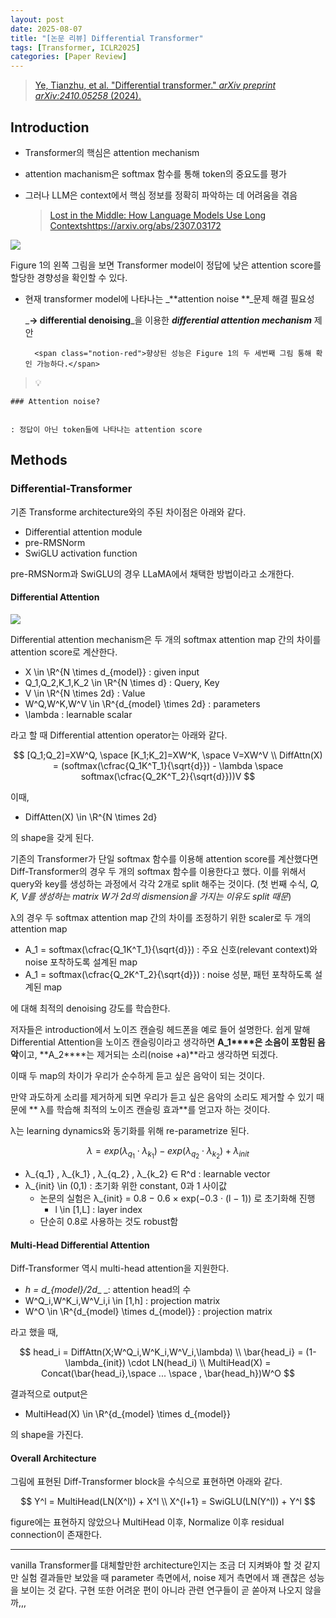 ```yaml
---
layout: post
date: 2025-08-07
title: "[논문 리뷰] Differential Transformer"
tags: [Transformer, ICLR2025]
categories: [Paper Review]
---
```


> [Ye, Tianzhu, et al. "Differential transformer." ](https://arxiv.org/abs/2410.05258)[_arXiv preprint arXiv:2410.05258_](https://arxiv.org/abs/2410.05258)[ (2024).](https://arxiv.org/abs/2410.05258)



## Introduction

- Transformer의 핵심은 attention mechanism
- attention machanism은 softmax 함수를 통해 token의 중요도를 평가
- 그러나 LLM은 context에서 핵심 정보를 정확히 파악하는 데 어려움을 겪음

	> [Lost in the Middle: How Language Models Use Long Contextshttps://arxiv.org/abs/2307.03172](https://arxiv.org/abs/2307.03172)


![](https://prod-files-secure.s3.us-west-2.amazonaws.com/542b861c-36a8-4051-84e5-8804b6728dba/9083ea56-691a-4752-ae26-47f403431ac8/image.png?X-Amz-Algorithm=AWS4-HMAC-SHA256&X-Amz-Content-Sha256=UNSIGNED-PAYLOAD&X-Amz-Credential=ASIAZI2LB4667ESJ6Z4M%2F20251004%2Fus-west-2%2Fs3%2Faws4_request&X-Amz-Date=20251004T140107Z&X-Amz-Expires=3600&X-Amz-Security-Token=IQoJb3JpZ2luX2VjEML%2F%2F%2F%2F%2F%2F%2F%2F%2F%2FwEaCXVzLXdlc3QtMiJIMEYCIQDFNExFXVnNNmpunVZDKpZf%2BpZEAfqtT%2B6sc4TG1XduPgIhAOHfZNZjSppn7ODDPKyqVWiBnwiFDTfNLCzwQFYTLb8XKv8DCFsQABoMNjM3NDIzMTgzODA1Igyh1TIG7X%2BnfU7nJqsq3ANlf%2BzC%2FNOzinL28XHlfSBNs3DO6qZ2597aGBf59JGBVwUh2v%2FHtOdboYVvKnYrTyYujeW848z%2Bxi7iMiHZCQ8egdo1NYJrkBoipwuZB8yAsQZ%2FrJuZNdEbMZ5%2FeIKTQdhGXcDul%2F%2BwKDcmax1MoIOun5gHCEg56nkjFdlV1RfLHMivVlxEj9THGIxTHPHaUg5Q1fG3Mi1Cz6u4rYkOxbaVLCQfClSS7dCdzWzEVITuNSaUOw30CK5FOAAjMim2k%2BV3dKFPeOzv9cq1VL2ERTJVqI%2Ft%2FU4hJNPjKvq38V1yPJxqpzWhJnEzUm9PlPUx6NbLdr%2FNSfPynuwRl3EUwMz8UOmR%2FXNZIBn%2BTwCnwz55PqfNmnItmSgkKv8zyB8zuHu6QaZ29iwpnGfH02DCrqRcuBd%2BQfuLfmK%2BfUnWzqoO1mJEGkKg1Ovsps7wUy4EbdBUXaJqJto3uSyp8YKU26AzWG3C6hcA879JX0IP%2Bosz3z4cho7WhpbLsfIznIwwjQHvUVq1o%2BkuYykt93V5dpWNHrlfTBjyHohRYxDTAshcrTZDV%2FmPks0hy0JYK3hLwcoWD3%2Fb8XISoWBaXvTCe%2F2GNnKSmPny34lyxSRqjP5uzyYfkbtX1ffaAKoyyDCt4IPHBjqkAUxZpBHnlAg7SguJovfbwyMCfPXbP%2FotBEBPrHB9KjvaPZ1rSVycQAnsMV0kRJzSZUiElmENvOS%2BY5WjIHEpCc4eY19fE7NbYMxRKkj%2B%2BkQz%2B108A%2FWq%2FAyg5yp%2BANebGW4BjchaNoQR1BCiklRoDS11OLSCgKLwYbdKQupHX9kShjJE4reWlyYqgq1EZqYHy8XMeOml5bY89oKf17oevhhlNB9I&X-Amz-Signature=002a73522d3d4f1bcf785fbd6ef8318846af915e82d9285fe78a85e755f3cdfe&X-Amz-SignedHeaders=host&x-amz-checksum-mode=ENABLED&x-id=GetObject)


Figure 1의 왼쪽 그림을 보면 Transformer model이 정답에 낮은 attention score를 할당한 경향성을 확인할 수 있다.

- 현재 transformer model에 나타나는 _**attention noise **_문제 해결 필요성

	_**→ differential denoising**_을 이용한 _**differential attention mechanism**_ 제안


		<span class="notion-red">향상된 성능은 Figure 1의 두 세번째 그림 통해 확인 가능하다.</span>


> 💡 


	### Attention noise?


	: 정답이 아닌 token들에 나타나는 attention score



## Methods



### Differential-Transformer


기존 Transforme architecture와의 주된 차이점은 아래와 같다.

- Differential attention module
- pre-RMSNorm
- SwiGLU activation function

pre-RMSNorm과 SwiGLU의 경우 LLaMA에서 채택한 방법이라고 소개한다.



#### Differential Attention


![](https://prod-files-secure.s3.us-west-2.amazonaws.com/542b861c-36a8-4051-84e5-8804b6728dba/116d70b2-1963-4810-9167-f4c7d8a06e8f/image.png?X-Amz-Algorithm=AWS4-HMAC-SHA256&X-Amz-Content-Sha256=UNSIGNED-PAYLOAD&X-Amz-Credential=ASIAZI2LB4667ESJ6Z4M%2F20251004%2Fus-west-2%2Fs3%2Faws4_request&X-Amz-Date=20251004T140107Z&X-Amz-Expires=3600&X-Amz-Security-Token=IQoJb3JpZ2luX2VjEML%2F%2F%2F%2F%2F%2F%2F%2F%2F%2FwEaCXVzLXdlc3QtMiJIMEYCIQDFNExFXVnNNmpunVZDKpZf%2BpZEAfqtT%2B6sc4TG1XduPgIhAOHfZNZjSppn7ODDPKyqVWiBnwiFDTfNLCzwQFYTLb8XKv8DCFsQABoMNjM3NDIzMTgzODA1Igyh1TIG7X%2BnfU7nJqsq3ANlf%2BzC%2FNOzinL28XHlfSBNs3DO6qZ2597aGBf59JGBVwUh2v%2FHtOdboYVvKnYrTyYujeW848z%2Bxi7iMiHZCQ8egdo1NYJrkBoipwuZB8yAsQZ%2FrJuZNdEbMZ5%2FeIKTQdhGXcDul%2F%2BwKDcmax1MoIOun5gHCEg56nkjFdlV1RfLHMivVlxEj9THGIxTHPHaUg5Q1fG3Mi1Cz6u4rYkOxbaVLCQfClSS7dCdzWzEVITuNSaUOw30CK5FOAAjMim2k%2BV3dKFPeOzv9cq1VL2ERTJVqI%2Ft%2FU4hJNPjKvq38V1yPJxqpzWhJnEzUm9PlPUx6NbLdr%2FNSfPynuwRl3EUwMz8UOmR%2FXNZIBn%2BTwCnwz55PqfNmnItmSgkKv8zyB8zuHu6QaZ29iwpnGfH02DCrqRcuBd%2BQfuLfmK%2BfUnWzqoO1mJEGkKg1Ovsps7wUy4EbdBUXaJqJto3uSyp8YKU26AzWG3C6hcA879JX0IP%2Bosz3z4cho7WhpbLsfIznIwwjQHvUVq1o%2BkuYykt93V5dpWNHrlfTBjyHohRYxDTAshcrTZDV%2FmPks0hy0JYK3hLwcoWD3%2Fb8XISoWBaXvTCe%2F2GNnKSmPny34lyxSRqjP5uzyYfkbtX1ffaAKoyyDCt4IPHBjqkAUxZpBHnlAg7SguJovfbwyMCfPXbP%2FotBEBPrHB9KjvaPZ1rSVycQAnsMV0kRJzSZUiElmENvOS%2BY5WjIHEpCc4eY19fE7NbYMxRKkj%2B%2BkQz%2B108A%2FWq%2FAyg5yp%2BANebGW4BjchaNoQR1BCiklRoDS11OLSCgKLwYbdKQupHX9kShjJE4reWlyYqgq1EZqYHy8XMeOml5bY89oKf17oevhhlNB9I&X-Amz-Signature=1928eded169914ab2483b7f189d934e2a02792e0667be69eca85a57d04307cf0&X-Amz-SignedHeaders=host&x-amz-checksum-mode=ENABLED&x-id=GetObject)


Differential attention mechanism은 두 개의 softmax attention map 간의 차이를 attention score로 계산한다.

- X \in \R^{N \times d\_{model}} : given input
- Q\_1,Q\_2,K\_1,K\_2 \in \R^{N \times d} : Query, Key
- V \in \R^{N \times 2d} : Value
- W^Q,W^K,W^V \in \R^{d\_{model} \times 2d} : parameters
- \lambda : learnable scalar

라고 할 때 Differential attention operator는 아래와 같다.


$$
[Q_1;Q_2]=XW^Q, \space [K_1;K_2]=XW^K, \space V=XW^V \\
DiffAttn(X) = (softmax(\cfrac{Q_1K^T_1}{\sqrt{d}}) - \lambda \space softmax(\cfrac{Q_2K^T_2}{\sqrt{d}}))V
$$


이때,

- DiffAtten(X) \in \R^{N \times 2d}

의 shape을 갖게 된다.


기존의 Transformer가 단일 softmax 함수를 이용해 attention score를 계산했다면 Diff-Transformer의 경우 두 개의 softmax 함수를 이용한다고 했다. 이를 위해서 query와 key를 생성하는 과정에서 각각 2개로 split 해주는 것이다. <span class="notion-red">(첫 번째 수식, </span><span class="notion-red">_Q, K, V를 생성하는 matrix W가 2d의 dismension을 가지는 이유도 split 때문_</span><span class="notion-red">)</span>


 λ의 경우 두 softmax attention map 간의 차이를 조정하기 위한 scaler로 두 개의 attention map

- A\_1 = softmax(\cfrac{Q\_1K^T\_1}{\sqrt{d}}) : 주요 신호(relevant context)와 noise 포착하도록 설계된 map
- A\_1 = softmax(\cfrac{Q\_2K^T\_2}{\sqrt{d}}) : noise 성분, 패턴 포착하도록 설계된 map 

에 대해 최적의 denoising 강도를 학습한다.


저자들은 introduction에서 노이즈 캔슬링 헤드폰을 예로 들어 설명한다. 쉽게 말해 Differential Attention을 노이즈 캔슬링이라고 생각하면 **A\_1****은 소음이 포함된 음악**이고, **A\_2****는 제거되는 소리(noise +a)**라고 생각하면 되겠다. 


이때 두 map의 차이가 우리가 순수하게 듣고 싶은 음악이 되는 것이다. 


만약 과도하게 소리를 제거하게 되면 우리가 듣고 싶은 음악의 소리도 제거할 수 있기 때문에 ** λ를 학습해 최적의 노이즈 캔슬링 효과**를 얻고자 하는 것이다.


λ는 learning dynamics와 동기화를 위해 re-parametrize 된다.


$$
\lambda = exp(\lambda_{q_1} \cdot \lambda_{k_1}) - exp(\lambda_{q_2} \cdot \lambda_{k_2}) + \lambda_{init}
$$

- λ\_{q\_1} , λ\_{k\_1} , λ\_{q\_2} , λ\_{k\_2} ∈ R^d : learnable vector
- λ\_{init} \in (0,1) : 초기화 위한 constant, 0과 1 사이값
	- 논문의 실험은 λ\_{init} = 0.8 − 0.6 × exp(−0.3 · (l − 1)) 로 초기화해 진행
		- l \in [1,L] : layer index
	- 단순히 0.8로 사용하는 것도 robust함


#### **Multi-Head Differential Attention**


Diff-Transformer 역시 multi-head attention을 지원한다.

- _h = d\_{model}/2d__ _: attention head의 수
- W^Q\_i,W^K\_i,W^V\_i,i \in [1,h] : projection matrix
- W^O \in \R^{d\_{model} \times d\_{model}} : projection matrix

라고 했을 때,


$$
head_i = DiffAttn(X;W^Q_i,W^K_i,W^V_i,\lambda) \\
\bar{head_i} = (1-\lambda_{init}) \cdot LN(head_i) \\
MultiHead(X) = Concat(\bar{head_i},\space ... \space , \bar{head_h})W^O
$$


결과적으로 output은

- MultiHead(X) \in \R^{d\_{model} \times d\_{model}}

의 shape을 가진다.



#### Overall Architecture


그림에 표현된 Diff-Transformer block을 수식으로 표현하면 아래와 같다.


$$
Y^l = MultiHead(LN(X^l)) + X^l \\
X^{l+1} = SwiGLU(LN(Y^l)) + Y^l
$$


figure에는 표현하지 않았으나 MultiHead 이후, Normalize 이후 residual connection이 존재한다.


---


vanilla Transformer를 대체할만한 architecture인지는 조금 더 지켜봐야 할 것 같지만 실험 결과들만 보았을 때 parameter 측면에서, noise 제거 측면에서 꽤 괜찮은 성능을 보이는 것 같다. 구현 또한 어려운 편이 아니라 관련 연구들이 곧 쏟아져 나오지 않을까,,,

